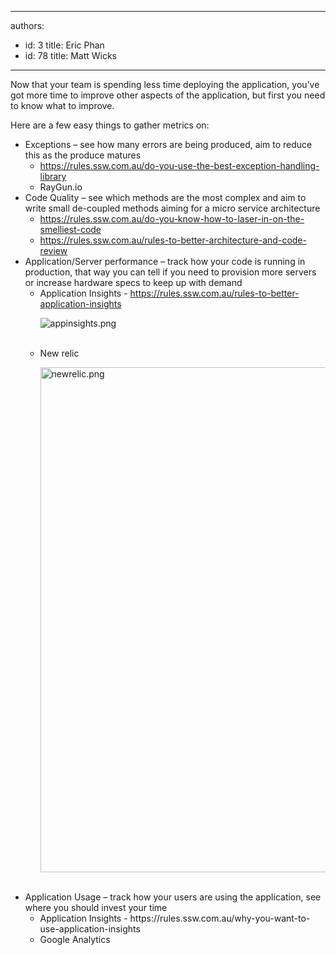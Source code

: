 

---
authors:
  - id: 3
    title: Eric Phan
  - id: 78
    title: Matt Wicks
---




<span class='intro'> <p class="p1">Now that your team is spending less time deploying the application, you’ve got more time to improve other aspects of the application, but first you need to know what to improve.&#160;​</p><p class="p1">Here are a few easy things to gather metrics on&#58;​</p> </span>

<ul><li>Exceptions – see how many errors are being produced, aim to reduce this as the produce matures 
      <ul><li> 
            <a href="/_layouts/15/FIXUPREDIRECT.ASPX?WebId=3dfc0e07-e23a-4cbb-aac2-e778b71166a2&amp;TermSetId=07da3ddf-0924-4cd2-a6d4-a4809ae20160&amp;TermId=8c5a1235-d169-4164-92a1-08812c26fc22">
               <span class="s3">​​​​https&#58;//rules.ssw.com.au/do-you-use-the-best-exception-handling-library</span></a></li><li>RayGun.io</li></ul></li><li>Code Quality – see which methods are the most complex and aim to write small de-coupled methods aiming for a micro service architecture 
      <ul><li>
            <a href="/_layouts/15/FIXUPREDIRECT.ASPX?WebId=3dfc0e07-e23a-4cbb-aac2-e778b71166a2&amp;TermSetId=07da3ddf-0924-4cd2-a6d4-a4809ae20160&amp;TermId=ca1d1818-d15d-482f-b689-df0b5aca6c38"><span class="s3">https&#58;//rules.ssw.com.au/do-you-know-how-to-laser-in-on-the-smelliest-code</span></a></li><li>
            <a href="/_layouts/15/FIXUPREDIRECT.ASPX?WebId=3dfc0e07-e23a-4cbb-aac2-e778b71166a2&amp;TermSetId=07da3ddf-0924-4cd2-a6d4-a4809ae20160&amp;TermId=41f8e5b2-127f-4148-b07f-cb7fc39faf51"><span class="s3">https&#58;//rules.ssw.com.au/rules-to-better-architecture-and-code-review</span></a></li></ul></li><li class="li1">Application/Server performance – track how your code is running in production, that way you can tell if you need to provision more servers or increase hardware specs to keep up with demand 
      <ul><li>Application Insights - 
            <span class="s6"><a href="/_layouts/15/FIXUPREDIRECT.ASPX?WebId=3dfc0e07-e23a-4cbb-aac2-e778b71166a2&amp;TermSetId=07da3ddf-0924-4cd2-a6d4-a4809ae20160&amp;TermId=6e9c1f28-fb3e-4a99-bcdf-363378e5da34">https&#58;//rules.ssw.com.au/rules-to-better-application-insights</a>
               <dl class="image"><dt> 
                     <img src="/PublishingImages/appinsights.png" alt="appinsights.png" /> 
                  </dt></dl></span></li> ​ 
         <li>​New relic 
            <dl class="image"><dt>
            <img src="/PublishingImages/newrelic.png" alt="newrelic.png" style="width&#58;808px;" />
            </dt></dl></li> ​</ul></li><li>Application Usage – track how your users are using the application, see where you should invest your time 
      <ul><li>Application Insights - https&#58;//rules.ssw.com.au/why-you-want-to-use-application-insights</li><li>Google Analytics</li></ul></li></ul>


